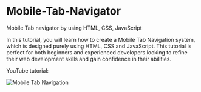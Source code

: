 # Mobile-Tab-Navigator
Mobile Tab navigator by using HTML, CSS, JavaScript

In this tutorial, you will learn how to create a Mobile Tab Navigation system, which is designed purely using HTML, CSS and JavaScript. 
This tutorial is perfect for both beginners and experienced developers looking to refine their web development skills and gain confidence in their abilities.


YouTube tutorial:

![Mobile Tab Navigation](https://github.com/hot-zero/Mobile-Tab-Navigator/assets/72950401/4fa7ae36-67bd-4563-8fc8-3602b732fc66)
